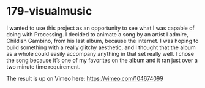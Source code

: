 179-visualmusic
===============
I wanted to use this project as an opportunity to see what I was capable of doing with Processing. I decided to animate a song by an artist I admire, Childish Gambino, from his last album, because the internet. I was hoping to build something with a really glitchy aesthetic, and I thought that the album as a whole could easily accompany anything in that set really well. I chose the song because it’s one of my favorites on the album and it ran just over a two minute time requirement.

The result is up on Vimeo here: https://vimeo.com/104674099
